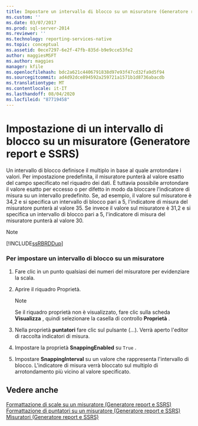 ```yaml
---
title: Impostare un intervallo di blocco su un misuratore (Generatore report e SSRS) | Microsoft Docs
ms.custom: ''
ms.date: 03/07/2017
ms.prod: sql-server-2014
ms.reviewer: ''
ms.technology: reporting-services-native
ms.topic: conceptual
ms.assetid: 0ece7297-6e2f-47fb-835d-b9e9cce53fe2
author: maggiesMSFT
ms.author: maggies
manager: kfile
ms.openlocfilehash: bdc2a621c4406791838d97e93f47cd32fa9d5f94
ms.sourcegitcommit: ad4d92dce894592a259721a1571b1d8736abacdb
ms.translationtype: MT
ms.contentlocale: it-IT
ms.lasthandoff: 08/04/2020
ms.locfileid: "87719458"
---
```

# <a name="set-a-snapping-interval-on-a-gauge-report-builder-and-ssrs"></a>Impostazione di un intervallo di blocco su un misuratore (Generatore report e SSRS)
  Un intervallo di blocco definisce il multiplo in base al quale arrotondare i valori. Per impostazione predefinita, il misuratore punterà al valore esatto del campo specificato nel riquadro dei dati. È tuttavia possibile arrotondare il valore esatto per eccesso o per difetto in modo da bloccare l'indicatore di misura su un intervallo predefinito. Se, ad esempio, il valore sul misuratore è 34,2 e si specifica un intervallo di blocco pari a 5, l'indicatore di misura del misuratore punterà al valore 35. Se invece il valore sul misuratore è 31,2 e si specifica un intervallo di blocco pari a 5, l'indicatore di misura del misuratore punterà al valore 30.  
  
> [!NOTE]  
>  [!INCLUDE[ssRBRDDup](../includes/ssrbrddup-md.md)]  
  
### <a name="to-set-a-snapping-interval-on-a-gauge"></a>Per impostare un intervallo di blocco su un misuratore  
  
1.  Fare clic in un punto qualsiasi dei numeri del misuratore per evidenziare la scala.  
  
2.  Aprire il riquadro Proprietà.  
  
    > [!NOTE]  
    >  Se il riquadro proprietà non è visualizzato, fare clic sulla scheda **Visualizza** , quindi selezionare la casella di controllo **Proprietà** .  
  
3.  Nella proprietà **puntatori** fare clic sul pulsante (...). Verrà aperto l'editor di raccolta indicatori di misura.  
  
4.  Impostare la proprietà **SnappingEnabled** su `True` .  
  
5.  Impostare **SnappingInterval** su un valore che rappresenta l'intervallo di blocco. L'indicatore di misura verrà bloccato sul multiplo di arrotondamento più vicino al valore specificato.  
  
## <a name="see-also"></a>Vedere anche  
 [Formattazione di scale su un misuratore &#40;Generatore report e SSRS&#41;](report-design/formatting-scales-on-a-gauge-report-builder-and-ssrs.md)   
 [Formattazione di puntatori su un misuratore &#40;Generatore report e SSRS&#41;](report-design/formatting-pointers-on-a-gauge-report-builder-and-ssrs.md)   
 [Misuratori &#40;Generatore report e SSRS&#41;](report-design/gauges-report-builder-and-ssrs.md)  
  
  
